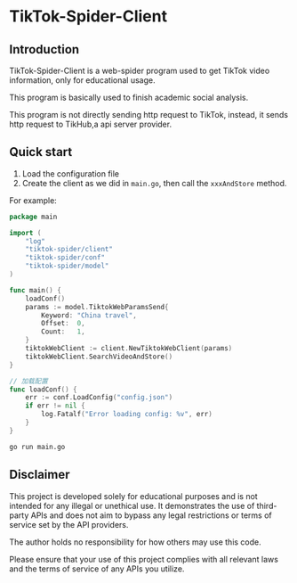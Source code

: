 # TikTok-Spider-Client

## Introduction

TikTok-Spider-Client is a web-spider program used to get TikTok video information, only for educational usage.

This program is basically used to finish academic social analysis.

This program is not directly sending http request to TikTok, instead, it sends http request to TikHub,a api server provider.


## Quick start

1. Load the configuration file
2. Create the client as we did in `main.go`, then call the `xxxAndStore` method.

For example:
```go
package main

import (
	"log"
	"tiktok-spider/client"
	"tiktok-spider/conf"
	"tiktok-spider/model"
)

func main() {
	loadConf()
	params := model.TiktokWebParamsSend{
		Keyword: "China travel",
		Offset:  0,
		Count:   1,
	}
	tiktokWebClient := client.NewTiktokWebClient(params)
	tiktokWebClient.SearchVideoAndStore()
}

// 加载配置
func loadConf() {
	err := conf.LoadConfig("config.json")
	if err != nil {
		log.Fatalf("Error loading config: %v", err)
	}
}
```

```bash
go run main.go
```

## Disclaimer

This project is developed solely for educational purposes and is not intended for any illegal or unethical use.
It demonstrates the use of third-party APIs and does not aim to bypass any legal restrictions or terms of service set by the API providers.

The author holds no responsibility for how others may use this code.

Please ensure that your use of this project complies with all relevant laws and the terms of service of any APIs you utilize.